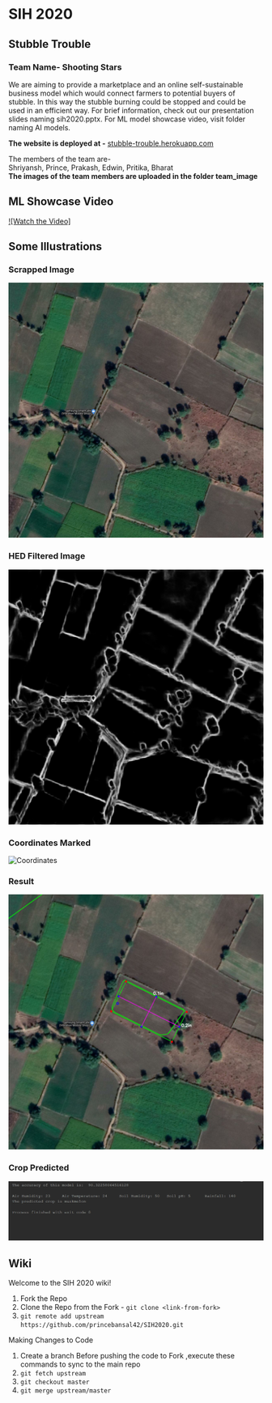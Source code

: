 # SIH 2020
## Stubble Trouble
### Team Name- Shooting Stars

We are aiming to provide a marketplace and an online self-sustainable business model which would connect farmers to potential buyers of stubble. In this way the stubble burning could be stopped and could be used in an efficient way. For brief information, check out
our presentation slides naming sih2020.pptx. 
For ML model showcase video, visit folder naming AI models.

**The website is deployed at -** [stubble-trouble.herokuapp.com](https://stubble-trouble.herokuapp.com) 

The members of the team are- </br>
Shriyansh, Prince, Prakash, Edwin, Pritika, Bharat </br>
**The images of the team members are uploaded in the folder team_image**

## ML Showcase Video
[![Watch the Video]](https://youtu.be/rObIjYPqxII)

## Some Illustrations

### Scrapped Image
![Scrapped Image](images/imagee2.png)

### HED Filtered Image
![HED](images/hed_filter.png)

### Coordinates Marked
![Coordinates](images/coordinates.ong)

### Result
![Result](images/res.png)

### Crop Predicted
![Crop](images/pred.png)

## Wiki

Welcome to the SIH 2020 wiki!
1. Fork the Repo
2. Clone the Repo from the Fork - `git clone <link-from-fork>`
3. `git remote add upstream https://github.com/princebansal42/SIH2020.git`

Making Changes to Code
1. Create a branch 
Before pushing the code to Fork ,execute these commands to sync to the main repo
2. `git fetch upstream`
3. `git checkout master`
4. `git merge upstream/master`
